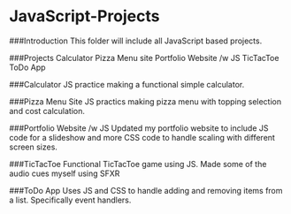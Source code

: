 # JavaScript-Projects
###Introduction
This folder will include all JavaScript based projects.

###Projects
Calculator
Pizza Menu site
Portfolio Website /w JS
TicTacToe
ToDo App

###Calculator
JS practice making a functional simple calculator.

###Pizza Menu Site
JS practics making pizza menu with topping selection and cost calculation.

###Portfolio Website /w JS
Updated my portfolio website to include JS code for a slideshow and more CSS code to handle scaling with different screen sizes.

###TicTacToe
Functional TicTacToe game using JS. Made some of the audio cues myself using SFXR

###ToDo App
Uses JS and CSS to handle adding and removing items from a list. Specifically event handlers.



